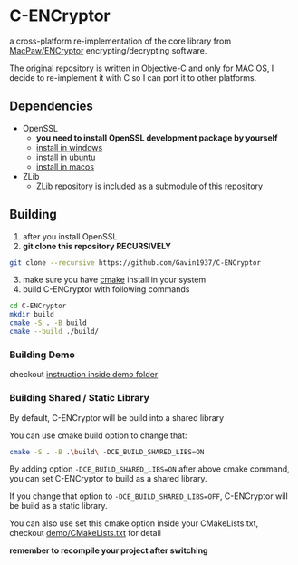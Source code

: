 
# C-ENCryptor

a cross-platform re-implementation of the core library from [MacPaw/ENCryptor](https://github.com/MacPaw/ENCryptor) encrypting/decrypting software.

The original repository is written in Objective-C and only for MAC OS, I decide to re-implement it with C so I can port it to other platforms.


## Dependencies

* OpenSSL
  * **you need to install OpenSSL development package by yourself**
  * [install in windows](https://slproweb.com/products/Win32OpenSSL.html)
  * [install in ubuntu](https://linuxhint.com/install-openssl-libraries-on-ubuntu/)
  * [install in macos](https://medium.com/@timmykko/using-openssl-library-with-macos-sierra-7807cfd47892)
* ZLib
  * ZLib repository is included as a submodule of this repository


## Building

1. after you install OpenSSL
2. **git clone this repository RECURSIVELY**

```sh
git clone --recursive https://github.com/Gavin1937/C-ENCryptor
```

3. make sure you have [cmake](https://cmake.org/) install in your system
4. build C-ENCryptor with following commands

```sh
cd C-ENCryptor
mkdir build
cmake -S . -B build
cmake --build ./build/
```

### Building Demo

checkout [instruction inside demo folder](demo/README.md)

### Building Shared / Static Library

By default, C-ENCryptor will be build into a shared library

You can use cmake build option to change that:

```sh
cmake -S . -B .\build\ -DCE_BUILD_SHARED_LIBS=ON
```

By adding option `-DCE_BUILD_SHARED_LIBS=ON` after above cmake command, you can set C-ENCryptor to build as a shared library.

If you change that option to `-DCE_BUILD_SHARED_LIBS=OFF`, C-ENCryptor will be build as a static library.

You can also use set this cmake option inside your CMakeLists.txt, checkout [demo/CMakeLists.txt](demo/CMakeLists.txt) for detail

**remember to recompile your project after switching**

